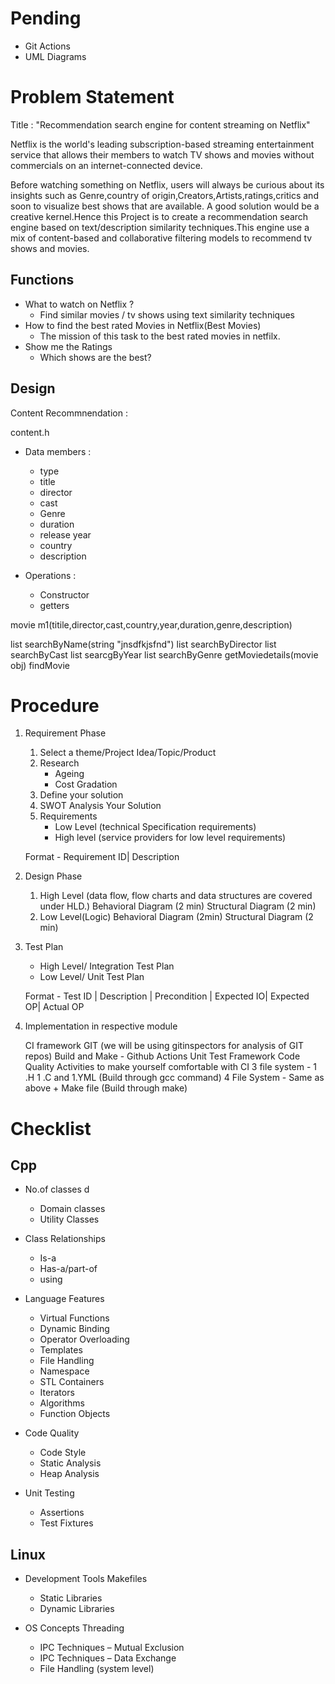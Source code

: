 

# Pending
* Git Actions
* UML Diagrams


# Problem Statement

Title : "Recommendation search engine for content streaming on Netflix"  

Netflix is the world's leading subscription-based streaming entertainment service that allows their members to watch TV shows and movies without commercials on an internet-connected device.

Before watching something on Netflix, users will always be curious about its insights such as Genre,country of origin,Creators,Artists,ratings,critics and soon to visualize best shows that are available. A good solution would be a creative kernel.Hence this Project is to create a recommendation search engine based on text/description similarity techniques.This engine use a mix of content-based and collaborative filtering models to recommend tv shows and movies.

## Functions

* What to watch on Netflix ?
    - Find similar movies / tv shows using text similarity techniques 
* How to find the best rated Movies in Netflix(Best Movies)
    - The mission of this task to the best rated movies in netfilx.
* Show me the Ratings
    - Which shows are the best?

## Design
Content Recommnendation :

content.h
* Data members :
    - type
    - title 
    - director
    - cast
    - Genre
    - duration
    - release year
    - country
    - description



* Operations :
    - Constructor
    - getters

movie m1(titile,director,cast,country,year,duration,genre,description)

list searchByName(string "jnsdfkjsfnd")
list searchByDirector
list searchByCast
list searcgByYear
list searchByGenre
getMoviedetails(movie obj)
findMovie

# Procedure 
1. Requirement Phase
    1. Select a theme/Project Idea/Topic/Product
    2. Research 
        * Ageing 
        * Cost Gradation
    3. Define your solution 
    4. SWOT Analysis Your Solution
    5. Requirements 
        - Low Level (technical Specification requirements)
        - High level (service providers for low level requirements)

    Format - Requirement ID| Description

2. Design Phase
    1. High Level (data flow, flow charts and data structures are covered under HLD.)
        Behavioral Diagram (2 min)
        Structural Diagram (2 min)
    2. Low Level(Logic)
        Behavioral Diagram (2min)
        Structural Diagram (2 min)

3. Test Plan 
    - High Level/ Integration Test Plan 
    - Low Level/ Unit Test Plan 

    Format - Test ID | Description | Precondition | Expected IO| Expected OP| Actual OP

 
4. Implementation in respective module

    CI framework 
        GIT (we will be using gitinspectors for analysis of GIT repos)
        Build and Make - Github Actions 
        Unit Test Framework 
        Code Quality 
    Activities to make yourself comfortable with CI 
        3 file system - 1 .H 1 .C and 1.YML (Build through gcc command)
        4 File System - Same as above + Make file (Build through make)

# Checklist

## Cpp
* No.of classes 	d
    - Domain classes 
	- Utility Classes 
	
* Class Relationships	
    - Is-a
	- Has-a/part-of
	- using
	
* Language Features	
    - Virtual Functions
	- Dynamic Binding
	- Operator Overloading
	- Templates
	- File Handling   
	- Namespace
	- STL Containers
	- Iterators
	- Algorithms
	- Function Objects
	
* Code Quality	
    - Code Style
	- Static Analysis
	- Heap Analysis
	
* Unit Testing	
    - Assertions
	- Test Fixtures

## Linux
* Development Tools	Makefiles
	- Static Libraries
	- Dynamic Libraries
	
* OS Concepts	Threading
	- IPC Techniques – Mutual Exclusion
	- IPC Techniques – Data Exchange
	- File Handling (system level)
